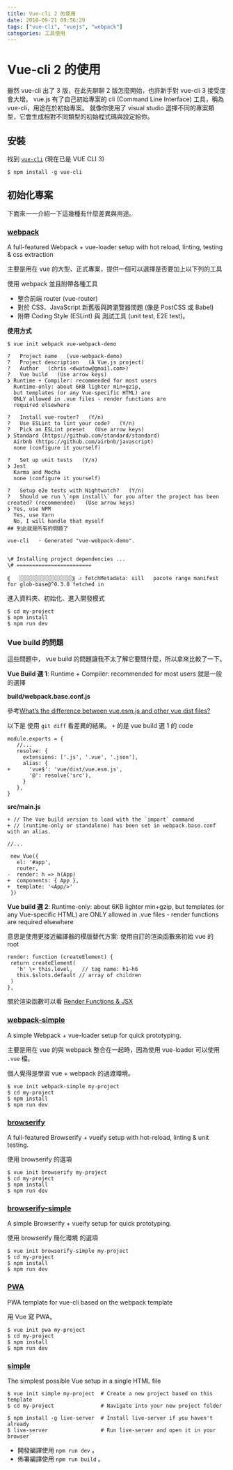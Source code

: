 ```yaml
---
title: Vue-cli 2 的使用
date: 2018-09-21 09:56:29
tags: ["vue-cli", "vuejs", "webpack"]
categories: 工具使用
---
```


# Vue-cli 2 的使用

雖然 vue-cli 出了 3 版，在此先聊聊 2 版怎麼開始，也許新手對 vue-cli 3 接受度會大增。
vue.js 有了自己初始專案的 cli (Command Line Interface) 工具，稱為 vue-cli，用途在於初始專案。
就像你使用了 visual studio 選擇不同的專案類型，它會生成相對不同類型的初始程式碼與設定給你。

## 安裝

找到 [`vue-cli`](https://github.com/vuejs/vue-cli) (現在已是 VUE CLI 3)

```shell
$ npm install -g vue-cli
```

## 初始化專案

下面來一一介紹一下這幾種有什麼差異與用途。

### [webpack](https://github.com/vuejs-templates/webpack)

A full-featured Webpack + vue-loader setup with hot reload, linting, testing & css extraction

主要是用在 vue 的大型、正式專案，提供一個可以選擇是否要加上以下列的工具

使用 webpack 並且附帶各種工具

- 整合前端 router (vue-router)
- 對於 CSS、JavaScript 新舊版與跨瀏覽器問題 (像是 PostCSS 或 Babel)
- 附帶 Coding Style (ESLint) 與 測試工具 (unit test, E2E test)。

**使用方式**

```shell
$ vue init webpack vue-webpack-demo

?   Project name   (vue-webpack-demo)
?   Project description   (A Vue.js project)
?   Author   (chris <dwatow@gmail.com>)
?   Vue build   (Use arrow keys)
❯ Runtime + Compiler: recommended for most users
  Runtime-only: about 6KB lighter min+gzip,
  but templates (or any Vue-specific HTML) are
  ONLY allowed in .vue files - render functions are
  required elsewhere

?   Install vue-router?   (Y/n)
?   Use ESLint to lint your code?   (Y/n)
?   Pick an ESLint preset   (Use arrow keys)
❯ Standard (https://github.com/standard/standard)
  Airbnb (https://github.com/airbnb/javascript)
  none (configure it yourself)

?   Set up unit tests   (Y/n)
❯ Jest
  Karma and Mocha
  none (configure it yourself)

?   Setup e2e tests with Nightwatch?   (Y/n)
?   Should we run \`npm install\` for you after the project has been created? (recommended)   (Use arrow keys)
❯ Yes, use NPM
  Yes, use Yarn
  No, I will handle that myself
## 到此就是所有的問題了

vue-cli   · Generated "vue-webpack-demo".


\# Installing project dependencies ...
\# ========================

⸨   ░░░░░░░░░░░░░░░░░⸩ ⠴ fetchMetadata: sill   pacote range manifest for glob-base@^0.3.0 fetched in
```

進入資料夾、初始化、進入開發模式

```shell
$ cd my-project
$ npm install
$ npm run dev
```

### Vue build 的問題

這些問題中， vue build 的問題讓我不太了解它要問什麼，所以拿來比較了一下。

**Vue Build 選 1**: Runtime + Compiler: recommended for most users
就是一般的選擇

**build/webpack.base.conf.js**

參考[What’s the difference between vue.esm.js and other vue dist files?](https://forum.vuejs.org/t/whats-the-difference-between-vue-esm-js-and-other-vue-dist-files/7259/9)

以下是 使用 `git diff` 看差異的結果。 `+` 的是 vue build 選 1 的 code

```javascript=
module.exports = {
   //...
   resolve: {
     extensions: ['.js', '.vue', '.json'],
     alias: {
+      'vue$': 'vue/dist/vue.esm.js',
       '@': resolve('src'),
     }
   },
}
```

**src/main.js**

```javascript=
+ // The Vue build version to load with the `import` command
+ // (runtime-only or standalone) has been set in webpack.base.conf with an alias.

//...

 new Vue({
   el: '#app',
   router,
-  render: h => h(App)
+  components: { App },
+  template: '<App/>'
 })
```

**Vue build 選 2**: Runtime-only: about 6KB lighter min+gzip,
but templates (or any Vue-specific HTML) are
ONLY allowed in .vue files - render functions are
required elsewhere

意思是使用更接近編譯器的模版替代方案: 使用自訂的渲染函數來初始 vue 的 root

```javascript=
render: function (createElement) {
 return createElement(
   'h' \+ this.level,   // tag name: h1~h6
   this.$slots.default // array of children
 )
},
```

關於渲染函數可以看 [Render Functions & JSX](https://vuejs.org/v2/guide/render-function.html)

### [webpack-simple](https://github.com/vuejs-templates/webpack-simple)

A simple Webpack + vue-loader setup for quick prototyping.

主要是用在 vue 的與 webpack 整合在一起時，因為使用 vue-loader 可以使用 `.vue` 檔。

個人覺得是學習 vue + webpack 的過渡環境。

```shell
$ vue init webpack-simple my-project
$ cd my-project
$ npm install
$ npm run dev
```

### [browserify](https://github.com/vuejs-templates/browserify)

A full-featured Browserify + vueify setup with hot-reload, linting & unit testing.

使用 browserify 的選項

```shell
$ vue init browserify my-project
$ cd my-project
$ npm install
$ npm run dev
```

### [browserify-simple](https://github.com/vuejs-templates/browserify-simple)

A simple Browserify + vueify setup for quick prototyping.

使用 browserify 簡化環境 的選項

```shell
$ vue init browserify-simple my-project
$ cd my-project
$ npm install
$ npm run dev
```

### [PWA](https://github.com/vuejs-templates/pwa)

PWA template for vue-cli based on the webpack template

用 Vue 寫 PWA。

```shell
$ vue init pwa my-project
$ cd my-project
$ npm install
$ npm run dev
```

### [simple](https://github.com/vuejs-templates/simple)

The simplest possible Vue setup in a single HTML file

```shell
$ vue init simple my-project  # Create a new project based on this template
$ cd my-project               # Navigate into your new project folder

$ npm install -g live-server  # Install live-server if you haven't already
$ live-server                 # Run live-server and open it in your browser`
```

- 開發編譯使用 `npm run dev` 。
- 佈署編譯使用 `npm run build` 。
